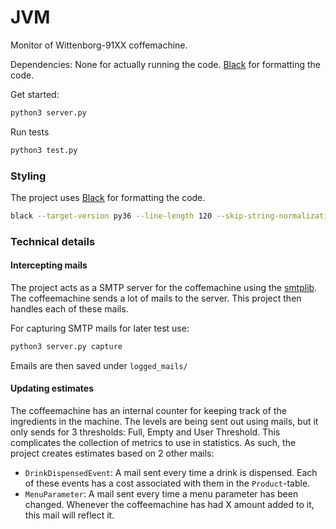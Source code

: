 # JVM

Monitor of Wittenborg-91XX coffemachine.


Dependencies: None for actually running the code. [Black](https://github.com/psf/black) for formatting the code.

Get started:
```bash
python3 server.py
```

Run tests
```bash
python3 test.py
```

### Styling
The project uses [Black](https://github.com/psf/black) for formatting the code.
```bash
black --target-version py36 --line-length 120 --skip-string-normalization *.py
```

### Technical details

#### Intercepting mails
The project acts as a SMTP server for the coffemachine using the [smtplib](https://docs.python.org/3/library/smtplib.html). The coffeemachine sends a lot of mails to the server.
This project then handles each of these mails.

For capturing SMTP mails for later test use:
```bash
python3 server.py capture
```
Emails are then saved under `logged_mails/`

#### Updating estimates
The coffeemachine has an internal counter for keeping track of the ingredients in the machine. The levels are being sent out using mails, but it only sends for 3 thresholds: Full, Empty and User Threshold.
This complicates the collection of metrics to use in statistics.
As such, the project creates estimates based on 2 other mails:
* `DrinkDispensedEvent`: A mail sent every time a drink is dispensed. Each of these events has a cost associated with them in the `Product`-table.
* `MenuParameter`: A mail sent every time a menu parameter has been changed. Whenever the coffeemachine has had X amount added to it, this mail will reflect it.